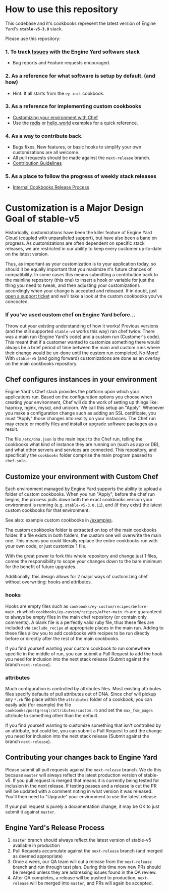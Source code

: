 # How to use this repository #

This codebase and it's cookbooks represent the latest version of Engine Yard's **`stable-v5-3.0`** stack.

Please use this repository:

### 1. To track [Issues](https://github.com/engineyard/ey-cookbooks-stable-v5/issues) with the Engine Yard software stack ###
  * Bug reports and Feature requests encouraged.

### 2. As a reference for what software is setup by default. (and how) ###
  * Hint: It all starts from the `ey-init` cookbook.

### 3. As a reference for implementing custom cookbooks ###
 * [Customizing your environment with Chef](#customize-your-environment-with-custom-chef)
 * Use the [redis](examples/redis) or [hello_world](examples/hello_world) examples for a quick reference.

### 4. As a way to contribute back. ###
 * Bugs fixes, New features, or basic hooks to simplify your own customizations are all welcome.
 * All pull requests should be made against the `next-release` branch.
 * [Contribution Guidelines](#contributing-your-changes-back-to-engine-yard)

### 5. As a place to follow the progress of weekly stack releases ###
 * [Internal Cookbooks Release Process](#engine-yards-release-process)

# Customization is a Major Design Goal of stable-v5 #

Historically, customizations have been the killer feature of Engine Yard Cloud (coupled with unparalleled support), but have also been a bane on progress. As customizations are often dependent on specific stack releases, we are restricted in our ability to keep every customer up-to-date on the latest version.

Thus, as important as your customization is to your application today, so should it be equally important that you maximize it's future chances of compatibility. In some cases this means submitting a contribution back to the mainline repository (this one) to insert a hook or variable for just the thing you need to tweak, and then adjusting your customizations accordingly when your change is accepted and released. If in doubt, just [open a support ticket](https://support.cloud.engineyard.com) and we'll take a look at the custom cookbooks you've concocted.

### If you've used custom chef on Engine Yard before... ###

Throw out your existing understanding of how it works! Previous versions (and the still supported `stable-v4` works this way) ran chef twice. There was a main run (Engine Yard's code) and a custom run (Customer's code). This meant that if a customer wanted to customize something there would always be a brief period of time between the main and custom runs where their change would be un-done until the custom run completed. No More! With `stable-v5` (and going forward) customizations are done as an overlay on the main cookbooks repository.

## Chef configures instances in your environment ##

Engine Yard's Chef stack provides the platform upon which your applications run. Based on the configuration options you choose when creating your environment, Chef will do the work of setting up things like: haproxy, nginx, mysql, and unicorn. We call this setup an "Apply". Whenever you make a configuration change such as adding an SSL certificate, you must "Apply" those changes into reality on your instances. The Chef run may create or modify files and install or upgrade software packages as a result.

The file `/etc/dna.json` is the main input to the Chef run, telling the cookbooks what kind of instance they are running on (such as app or DB), and what other servers and services are connected. This repository, and specifically the `cookbooks` folder comprise the main program passed to `chef-solo`.

## Customize your environment with Custom Chef ##

Each environment managed by Engine Yard supports the ability to upload a folder of custom cookbooks. When you run "Apply", before the chef run begins, the process pulls down both the exact cookbooks version your environment is running (e.g. `stable-v5-3.0.11`), and (if they exist) the latest custom cookbooks for that environment.

See also: example custom cookbooks in [/examples](/examples).

The custom cookbooks folder is extracted on top of the main cookbooks folder. If a file exists in both folders, the custom one will overwrite the main one. This means you could literally replace the entire cookbooks run with your own code, or just customize 1 file.

With the great power to fork this whole repository and change just 1 files, comes the responsibility to scope your changes down to the bare minimum for the benefit of future upgrades.

Additionally, this design allows for 2 major ways of customizing chef without overwriting: hooks and attributes.

### hooks ###

Hooks are empty files such as `cookbooks/ey-custom/recipes/before-main.rb` which `cookbooks/ey-custom/recipes/after-main.rb` are guaranteed to always be empty files in the main chef repository (or contain only comments). A blank file is a perfectly valid ruby file, thus these files are included via `include_recipe` at appropriate places in the main run. Adding to these files allow you to add cookbooks with recipes to be run directly before or directly after the rest of the main cookbooks.

If you find yourself wanting your custom cookbook to run somewhere specific in the middle of run, you can submit a Pull Request to add the hook you need for inclusion into the next stack release (Submit against the branch `next-release`).

### attributes ###

Much configuration is controlled by attributes files. Most existing attributes files specify defaults of pull attributes out of DNA.  Since chef will pickup any `*.rb` file place within the `attributes` folder of a cookbook, you can easily add (for example) the file `cookbooks/postgresql/attributes/custom.rb` and set the `max_fsm_pages` attribute to something other than the default.

If you find yourself wanting to customize something that isn't controlled by an attribute, but could be, you can submit a Pull Request to add the change you need for inclusion into the next stack release (Submit against the branch `next-release`).

## Contributing your changes back to Engine Yard ##

Please submit all pull requests against the `next-release` branch. We do this because `master` will always reflect the latest production version of stable-v5. If you pull request is merged that means it is currently being tested for inclusion in the next release. If testing passes and a release is cut the PR will be updated with a comment noting in what version it was released. You'll then need to "Upgrade" your environment to use the latest release.

If your pull request is purely a documentation change, it may be OK to just submit it against `master`.

## Engine Yard's Release Process ##

1. `master` branch should always reflect the latest version of stable-v5 available in production
2. Pull Requests accumulate against the `next-release` branch (and merged as deemed appropriate)
3. Once a week, our QA team will cut a release from the `next-release` branch and run through test plan. During this time now new PRs should be merged unless they are addressing issues found in the QA review.
4. After QA completes, a release will be pushed to production, `next-release` will be merged into `master`, and PRs will again be accepted.

